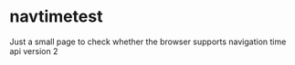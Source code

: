 navtimetest
===========

Just a small page to check whether the browser supports navigation time api version 2